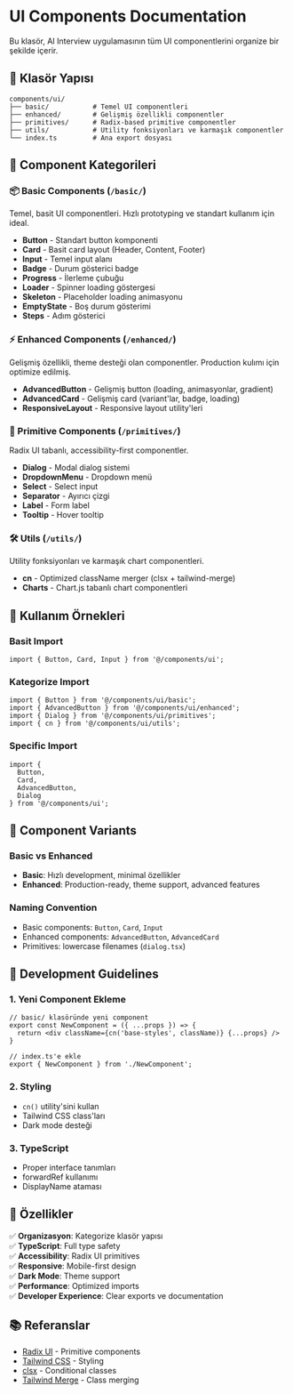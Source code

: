 # UI Components Documentation

Bu klasör, AI Interview uygulamasının tüm UI componentlerini organize bir şekilde içerir.

## 📁 Klasör Yapısı

```
components/ui/
├── basic/           # Temel UI componentleri
├── enhanced/        # Gelişmiş özellikli componentler  
├── primitives/      # Radix-based primitive componentler
├── utils/           # Utility fonksiyonları ve karmaşık componentler
└── index.ts         # Ana export dosyası
```

## 🎯 Component Kategorileri

### 📦 Basic Components (`/basic/`)
Temel, basit UI componentleri. Hızlı prototyping ve standart kullanım için ideal.

- **Button** - Standart button komponenti
- **Card** - Basit card layout (Header, Content, Footer)
- **Input** - Temel input alanı
- **Badge** - Durum gösterici badge
- **Progress** - İlerleme çubuğu
- **Loader** - Spinner loading göstergesi
- **Skeleton** - Placeholder loading animasyonu
- **EmptyState** - Boş durum gösterimi
- **Steps** - Adım gösterici

### ⚡ Enhanced Components (`/enhanced/`)
Gelişmiş özellikli, theme desteği olan componentler. Production kulımı için optimize edilmiş.

- **AdvancedButton** - Gelişmiş button (loading, animasyonlar, gradient)
- **AdvancedCard** - Gelişmiş card (variant'lar, badge, loading)
- **ResponsiveLayout** - Responsive layout utility'leri

### 🧩 Primitive Components (`/primitives/`)
Radix UI tabanlı, accessibility-first componentler.

- **Dialog** - Modal dialog sistemi
- **DropdownMenu** - Dropdown menü
- **Select** - Select input
- **Separator** - Ayırıcı çizgi
- **Label** - Form label
- **Tooltip** - Hover tooltip

### 🛠️ Utils (`/utils/`)
Utility fonksiyonları ve karmaşık chart componentleri.

- **cn** - Optimized className merger (clsx + tailwind-merge)
- **Charts** - Chart.js tabanlı chart componentleri

## 📖 Kullanım Örnekleri

### Basit Import
```tsx
import { Button, Card, Input } from '@/components/ui';
```

### Kategorize Import
```tsx
import { Button } from '@/components/ui/basic';
import { AdvancedButton } from '@/components/ui/enhanced';
import { Dialog } from '@/components/ui/primitives';
import { cn } from '@/components/ui/utils';
```

### Specific Import
```tsx
import { 
  Button, 
  Card, 
  AdvancedButton, 
  Dialog 
} from '@/components/ui';
```

## 🎨 Component Variants

### Basic vs Enhanced
- **Basic**: Hızlı development, minimal özellikler
- **Enhanced**: Production-ready, theme support, advanced features

### Naming Convention
- Basic components: `Button`, `Card`, `Input`
- Enhanced components: `AdvancedButton`, `AdvancedCard`
- Primitives: lowercase filenames (`dialog.tsx`)

## 🔧 Development Guidelines

### 1. Yeni Component Ekleme
```tsx
// basic/ klasöründe yeni component
export const NewComponent = ({ ...props }) => {
  return <div className={cn('base-styles', className)} {...props} />
}

// index.ts'e ekle
export { NewComponent } from './NewComponent';
```

### 2. Styling
- `cn()` utility'sini kullan
- Tailwind CSS class'ları
- Dark mode desteği

### 3. TypeScript
- Proper interface tanımları
- forwardRef kullanımı
- DisplayName ataması

## 🚀 Özellikler

✅ **Organizasyon**: Kategorize klasör yapısı  
✅ **TypeScript**: Full type safety  
✅ **Accessibility**: Radix UI primitives  
✅ **Responsive**: Mobile-first design  
✅ **Dark Mode**: Theme support  
✅ **Performance**: Optimized imports  
✅ **Developer Experience**: Clear exports ve documentation  

## 📚 Referanslar

- [Radix UI](https://www.radix-ui.com/) - Primitive components
- [Tailwind CSS](https://tailwindcss.com/) - Styling
- [clsx](https://github.com/lukeed/clsx) - Conditional classes
- [Tailwind Merge](https://github.com/dcastil/tailwind-merge) - Class merging

